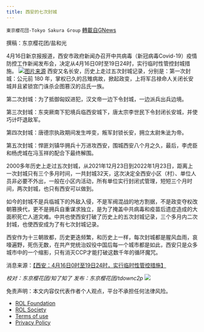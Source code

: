 ```yaml
---
title: 西安的七次封城
---
```

`東京櫻花団-Tokyo Sakura Group` [轉載自GNews](https://gnews.org/zh-hans/2356479/)

撰稿：东京樱花团/盐和光

4月16日新京报报道，西安市政府新闻办召开中共病毒（新冠病毒Covid-19）疫情防控工作新闻发布会，决定从4月16日0时至19日24时，实行临时性管控封城措施。
![](https://assets.gnews.org/wp-content/uploads/2022/04/图片3-13.jpg)[图片来源](https://www.google.com/imgres?imgurl=http%3A%2F%2Fc.files.bbci.co.uk%2FB8A3%2Fproduction%2F_122576274_gettyimages-1361194573.jpg&amp;imgrefurl=https%3A%2F%2Fwww.bbc.com%2Fzhongwen%2Fsimp%2Fchinese-news-59864920&amp;tbnid=kWXvdhbmlDz9yM&amp;vet=12ahUKEwj15ae-upj3AhUG_BoKHX3uD7oQMygBegUIARCJAQ..i&amp;docid=fn1UoCWsvKWy1M&amp;w=2048&amp;h=1152&amp;q=%E8%A5%BF%E5%AE%89%E5%B0%81%E5%9F%8E&amp;ved=2ahUKEwj15ae-upj3AhUG_BoKHX3uD7oQMygBegUIARCJAQ#imgrc=kWXvdhbmlDz9yM&amp;imgdii=o4BAI46FTqkijM)
西安又名长安，历史上走过五次封城记录，分别是：第一次封城：公元前 180 年，掌权已久的吕雉病故，掀起政变，上将军吕禄命人关闭长安城并且紧锁宫门诛杀企图篡汉的吕氏一族。

第二次封城：为了抵御匈奴进犯，汉文帝一边下令封城，一边派兵出兵边境。

第三次封城：东突厥南下犯境兵临西安城下，唐太宗李世民下令封闭长安城，并使巧计吓退敌军。

第四次封城：唐德宗执政期间发生哗变，叛军封锁长安，拥立太尉朱泚为帝。

第五次封城：悍匪刘镇华拥兵十万进攻西安，围城西安八个月之久，最后，李虎臣和杨虎城在冯玉祥的配合下最终解围。

2000多年历史上走过五次封城，从2021年12月23日到2022年1月23日，距离上一次封城只有三个多月时间，一共封城32天，这次决定全西安小区（村）、单位人员非必要不外出，一般在小区内活动，所有单位实行封闭式管理，短短三个月时间，两次封城，也只有西安可以做到。

如今的封城不是兵临城下的外敌入侵，不是军阀混战的地方割据，不是政变夺权改朝篡换代，更不是拥兵自重谋求独立，是为了掩盖中共病毒和疫苗后遗症造成的大面积死亡人道灾难。中共也使西安打破了历史上的五次封城记录，三个多月内二次封城，也使西安成为了有七次封城记录。

西安作为十三朝故都，历史更迭频繁，和历史上一样，每次封城都是腥风血雨，哀嚎遍野，死伤无数，在共产党统治奴役中国后每一个城市都是如此，西安只是众多城市中的一个缩影，只有消灭CCP才能打破这数千年的循环魔咒。

消息来源：[【西安：4月16日0时至19日24时，实行临时性管控措施】](https://ms.mbd.baidu.com/r/EwR2s425y0?f=cp&amp;rs=1130404307&amp;ruk=fAjvTKDNA9tzZXQ7Zje4kQ&amp;u=f9914ccfd5d4d905&amp;urlext=%7B%22cuid%22%3A%22_aHyi_8nHa_28v8e0u2Mug8tS80v8v8-0iH1uli6H8lliBtolavRijf51OpWiSa1YDUmA%22%7D)

*校对：东京樱花团/知了知了
发布：东京樱花团/tdownc2p*
![](https://assets.gnews.org/wp-content/uploads/2022/03/yht.jpg)
 

免责声明：本文内容仅代表作者个人观点，平台不承担任何法律风险。

- [ROL Foundation](https://rolfoundation.org/)
- [ROL Society](https://rolsociety.org/)
- [Terms of use](https://gnews.org/terms-of-use-3/)
- [Privacy Policy](https://gnews.org/privacy-policy/)
